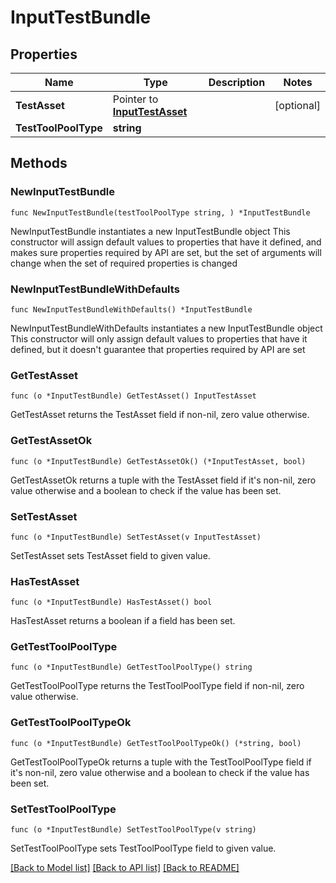 # InputTestBundle

## Properties

Name | Type | Description | Notes
------------ | ------------- | ------------- | -------------
**TestAsset** | Pointer to [**InputTestAsset**](InputTestAsset.md) |  | [optional] 
**TestToolPoolType** | **string** |  | 

## Methods

### NewInputTestBundle

`func NewInputTestBundle(testToolPoolType string, ) *InputTestBundle`

NewInputTestBundle instantiates a new InputTestBundle object
This constructor will assign default values to properties that have it defined,
and makes sure properties required by API are set, but the set of arguments
will change when the set of required properties is changed

### NewInputTestBundleWithDefaults

`func NewInputTestBundleWithDefaults() *InputTestBundle`

NewInputTestBundleWithDefaults instantiates a new InputTestBundle object
This constructor will only assign default values to properties that have it defined,
but it doesn't guarantee that properties required by API are set

### GetTestAsset

`func (o *InputTestBundle) GetTestAsset() InputTestAsset`

GetTestAsset returns the TestAsset field if non-nil, zero value otherwise.

### GetTestAssetOk

`func (o *InputTestBundle) GetTestAssetOk() (*InputTestAsset, bool)`

GetTestAssetOk returns a tuple with the TestAsset field if it's non-nil, zero value otherwise
and a boolean to check if the value has been set.

### SetTestAsset

`func (o *InputTestBundle) SetTestAsset(v InputTestAsset)`

SetTestAsset sets TestAsset field to given value.

### HasTestAsset

`func (o *InputTestBundle) HasTestAsset() bool`

HasTestAsset returns a boolean if a field has been set.

### GetTestToolPoolType

`func (o *InputTestBundle) GetTestToolPoolType() string`

GetTestToolPoolType returns the TestToolPoolType field if non-nil, zero value otherwise.

### GetTestToolPoolTypeOk

`func (o *InputTestBundle) GetTestToolPoolTypeOk() (*string, bool)`

GetTestToolPoolTypeOk returns a tuple with the TestToolPoolType field if it's non-nil, zero value otherwise
and a boolean to check if the value has been set.

### SetTestToolPoolType

`func (o *InputTestBundle) SetTestToolPoolType(v string)`

SetTestToolPoolType sets TestToolPoolType field to given value.



[[Back to Model list]](../README.md#documentation-for-models) [[Back to API list]](../README.md#documentation-for-api-endpoints) [[Back to README]](../README.md)


